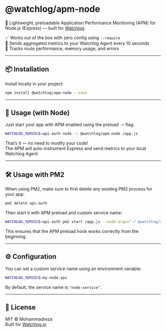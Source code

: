 # @watchlog/apm-node

🎯 Lightweight, preloadable Application Performance Monitoring (APM) for Node.js (Express) — built for [Watchlog](https://watchlog.io).

✅ Works out of the box with zero config using `--require`  
📡 Sends aggregated metrics to your Watchlog Agent every 10 seconds  
🧠 Tracks route performance, memory usage, and errors  

---

## 📦 Installation

Install locally in your project:

```bash
npm install @watchlog/apm-node --save
```

---

## 🚀 Usage (with Node)

Just start your app with APM enabled using the preload `-r` flag:

```bash
WATCHLOG_SERVICE=api-auth node -r @watchlog/apm-node /app.js
```

That’s it — no need to modify your code!  
The APM will auto-instrument Express and send metrics to your local Watchlog Agent.

---

## 🛠️ Usage with PM2

When using PM2, make sure to first delete any existing PM2 process for your app:

```bash
pm2 delete api-auth
```

Then start it with APM preload and custom service name:

```bash
WATCHLOG_SERVICE=api-auth pm2 start /app.js --node-args="-r @watchlog/apm-node" --name "api-auth"
```

This ensures that the APM preload hook works correctly from the beginning.

---

## ⚙️ Configuration

You can set a custom service name using an environment variable:

```bash
WATCHLOG_SERVICE=my-node-api
```

By default, the service name is `"node-service"`.

---

## 📝 License

MIT © Mohammadreza  
Built for [Watchlog.io](https://watchlog.io)
